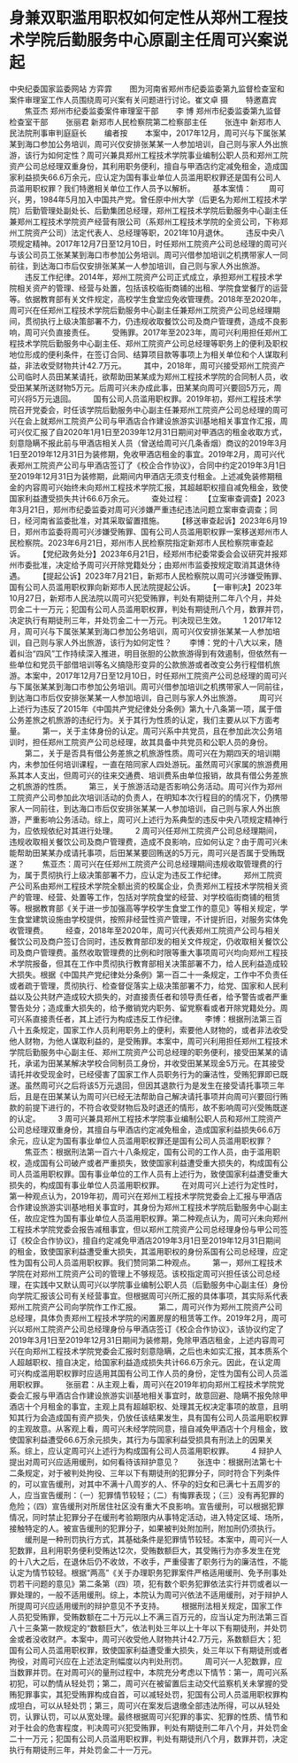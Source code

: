# 身兼双职滥用职权如何定性从郑州工程技术学院后勤服务中心原副主任周可兴案说起

中央纪委国家监委网站 方弈霏
　　图为河南省郑州市纪委监委第九监督检查室和案件审理室工作人员围绕周可兴案有关问题进行讨论。崔文卓 摄
　　特邀嘉宾
　　焦亚杰 郑州市纪委监委案件审理室干部
　　李 博 郑州市纪委监委第九监督检查室干部
　　张丽君 新郑市人民检察院第二检察部主任
　　张连中 新郑市人民法院刑事审判庭庭长
　　编者按
　　本案中，2017年12月，周可兴与下属张某某到海口参加公务培训，周可兴仅安排张某某一人参加培训，自己则与家人外出旅游，该行为如何定性？周可兴兼具郑州工程技术学院事业编制公职人员和郑州工院资产公司总经理双重身份，其利用职务便利，擅自与甲酒店约定减免租金，造成国家利益损失66.6万余元，应认定为国有事业单位人员滥用职权罪还是国有公司人员滥用职权罪？我们特邀相关单位工作人员予以解析。
　　基本案情：
　　周可兴，男，1984年5月加入中国共产党。曾任原中州大学（后更名为郑州工程技术学院）后勤管理处副处长、后勤集团总经理，郑州工程技术学院后勤服务中心副主任兼郑州工程技术学院资产经营有限公司（系郑州工程技术学院的全资公司，下称郑州工院资产公司）法定代表人、总经理等职，2021年10月退休。
　　违反中央八项规定精神。2017年12月7日至12月10日，时任郑州工院资产公司总经理的周可兴与该公司员工张某某到海口市参加公务培训。周可兴借参加培训之机携带家人一同前往，到达海口市后仅安排张某某一人参加培训，自己则与家人外出旅游。
　　违反工作纪律。2014年，郑州工院资产公司正式成立，承担郑州工程技术学院相关资产的管理、经营与处置，包括该校临街商铺的出租、学院食堂餐厅的运营等。依据教育部有关文件规定，高校学生食堂应免收管理费。2018年至2020年，周可兴在任郑州工程技术学院后勤服务中心副主任兼郑州工院资产公司总经理期间，贯彻执行上级决策部署不力，仍违规收取餐饮公司及商户管理费，造成不良影响，周可兴负直接责任。
　　受贿罪。2017年至2023年，周可兴利用担任郑州工程技术学院后勤服务中心副主任、郑州工院资产公司总经理等职务上的便利及职权地位形成的便利条件，在签订合同、结算项目款等事项上为相关单位和个人谋取利益，非法收受财物共计42.7万元。
　　其中，2018年，周可兴接受郑州工院资产公司临时人员田某某请托，欲帮助田某某成为郑州工程技术学院的合同制人员，收受田某某所送财物5万元。后周可兴未办成此事，田某某向周可兴要回5万元，周可兴将5万元退回。
　　国有公司人员滥用职权罪。2019年初，郑州工程技术学院召开党委会，时任该学院后勤服务中心副主任兼郑州工院资产公司总经理的周可兴在会上就郑州工院资产公司与甲酒店合作建设旅游实训基地相关事宜作汇报，周可兴仅汇报了自2020年1月1日至2039年12月31日期间对甲酒店的租金收取方式，刻意隐瞒不报此前与甲酒店相关人员（曾送给周可兴几条香烟）商议的2019年3月1日至2019年12月31日为装修期，免收甲酒店租金的事宜。2019年2月，周可兴代表郑州工院资产公司与甲酒店签订了《校企合作协议》，合同中约定2019年3月1日至2019年12月31日为装修期，此期间内甲酒店无须支付租金。上述减免装修期租金的内容周可兴始终未向郑州工程技术学院汇报，其超越职权擅自减免租金，致使国家利益遭受损失共计66.6万余元。
　　查处过程：
　　【立案审查调查】2023年3月21日，郑州市纪委监委对周可兴涉嫌严重违纪违法问题立案审查调查；同日，经河南省监委批准，对其采取留置措施。
　　【移送审查起诉】2023年6月19日，郑州市监委将周可兴涉嫌受贿罪、国有公司人员滥用职权罪一案移送郑州市人民检察院。2023年6月21日，郑州市人民检察院指定新郑市人民检察院审查起诉。
　　【党纪政务处分】2023年6月21日，经郑州市纪委常委会会议研究并报郑州市委批准，决定给予周可兴开除党籍处分；由郑州市监委按规定取消其退休待遇。
　　【提起公诉】2023年7月21日，新郑市人民检察院以周可兴涉嫌受贿罪、国有公司人员滥用职权罪向新郑市人民法院提起公诉。
　　【一审判决】2023年10月27日，新郑市人民法院以周可兴犯受贿罪，判处有期徒刑二年八个月，并处罚金二十一万元；犯国有公司人员滥用职权罪，判处有期徒刑八个月，数罪并罚，决定执行有期徒刑三年，并处罚金二十一万元。判决现已生效。
　　1 2017年12月，周可兴与下属张某某到海口参加公务培训，周可兴仅安排张某某一人参加培训，自己则与家人外出旅游，该行为如何定性？
　　李博：党的十八大以来，随着纠治“四风”工作持续深入推进，明目张胆的公款旅游得到有效遏制，但依然有一些单位和党员干部借培训等名义搞隐形变异的公款旅游或者改变公务行程借机旅游。本案中，2017年12月7日至12月10日，时任郑州工院资产公司总经理的周可兴与下属张某某到海口市参加公务培训。周可兴借参加培训之机携带家人一同前往，到达海口市后仅安排张某某一人参加培训，自己则与家人外出旅游。
　　周可兴上述行为违反了2015年《中国共产党纪律处分条例》第九十八条第一项，属于借公务差旅之机旅游的违纪行为。关于其行为性质的认定，我们主要从以下方面考量。
　　第一，关于主体身份的认定。周可兴系中共党员，且在参加此次公务培训时，担任郑州工院资产公司总经理，故其具备中共党员和公职人员的身份。
　　第二，关于是否具有借公务差旅之机旅游性质。周可兴在为期四天的培训期内，未参加任何培训课程，一直在陪同家人四处游玩。虽然周可兴家属的旅游费用系其本人支出，但周可兴的往来交通费、培训费系由单位报销，故具有借公务差旅之机旅游的性质。
　　第三，关于旅游活动是否影响公务活动。周可兴作为郑州工院资产公司参加此次培训活动的负责人，在明知本次行程目的的情况下，仍携带家人一同前往，到达海口市后仅安排张某某一人参加培训，自己则与家人外出旅游，严重影响公务活动。综上，周可兴上述行为系典型的违反中央八项规定精神行为，应依规依纪对其进行处理。
　　2 周可兴任郑州工院资产公司总经理期间，违规收取相关餐饮公司及商户管理费，造成不良影响，应如何认定？由于周可兴未能帮助田某某办成请托事项，后田某某要回贿送的5万元，周可兴是否属于受贿既遂？
　　焦亚杰：周可兴在任郑州工院资产公司总经理期间违规收取管理费的行为，属于贯彻执行上级决策部署不力，应认定为违反工作纪律。
　　郑州工院资产公司系由郑州工程技术学院全额出资的校属企业，负责郑州工程技术学院相关资产的管理、经营、处置等工作，包括对学院食堂的经营、对学校临街商铺的租赁等。根据教育部《关于进一步加强高等学校学生食堂工作的意见》等相关规定，学生食堂建筑设施由学校提供，按照非经营性资产管理，不计提折旧，对服务实体免收管理费。
　　经查，2018年至2020年，周可兴代表郑州工院资产公司与相关餐饮公司及商户签订合同时，违反教育部印发的相关文件规定，仍收取相关餐饮公司及商户管理费。虽然收取管理费的比例和时限等重大事项周可兴均向郑州工程技术学院报备，但其在工作中贯彻执行教育部相关决策部署不力，给人民利益造成较大损失。根据《中国共产党纪律处分条例》第一百二十一条规定，工作中不负责任或者疏于管理，贯彻执行、检查督促落实上级决策部署不力，给党、国家和人民利益以及公共财产造成较大损失的，对直接责任者和领导责任者，给予警告或者严重警告处分；造成重大损失的，给予撤销党内职务、留党察看或者开除党籍处分。周可兴系直接责任者，其上述行为构成违反工作纪律。
　　李博：根据刑法第三百八十五条规定，国家工作人员利用职务上的便利，索要他人财物的，或者非法收受他人财物，为他人谋取利益的，是受贿罪。本案中，周可兴利用担任郑州工程技术学院后勤服务中心副主任、郑州工院资产公司总经理的职务便利，接受田某某的请托，承诺为田某某解决学校合同制员工身份，并收受田某某现金5万元。在其接受请托并收受现金时，已经侵害了国家工作人员职务行为的廉洁性，受贿犯罪即已既遂。虽然周可兴之后将该5万元退回，但因其退款行为是发生在接受请托事项三年后，且是在田某某认为周可兴已经无法帮助自己解决请托事项并向周可兴要回行贿款的前提下进行的，不符合收受财物后及时退还的情形，故不影响周可兴受贿既遂的认定。
　　3 周可兴兼具郑州工程技术学院事业编制公职人员和郑州工院资产公司总经理双重身份，其擅自与甲酒店约定减免租金，造成国家利益损失66.6万余元，应认定为国有事业单位人员滥用职权罪还是国有公司人员滥用职权罪？
　　焦亚杰：根据刑法第一百六十八条规定，国有公司的工作人员，由于滥用职权，造成国有公司破产或者严重损失，致使国家利益遭受重大损失的，构成国有公司人员滥用职权罪。国有事业单位的工作人员有上述行为，致使国家利益遭受重大损失的，构成国有事业单位人员滥用职权罪。
　　在对周可兴上述行为定性时，第一种观点认为，2019年初，周可兴在郑州工程技术学院党委会上汇报与甲酒店合作建设旅游实训基地相关事宜时，其身份为郑州工程技术学院后勤服务中心副主任，故应定性为国有事业单位人员滥用职权罪。第二种观点认为，周可兴未向郑州工程技术学院党委会报告减租事宜，但以郑州工院资产公司总经理身份与甲公司签订《校企合作协议》，擅自约定减免甲酒店2019年3月1日至2019年12月31日期间的租金，致使国家利益遭受重大损失，其滥用职权的身份系国有公司总经理，应定性为国有公司人员滥用职权罪。我们赞同第二种观点。
　　第一，郑州工程技术学院在对郑州工院资产公司的管理上不够规范。该校指定周可兴担任该公司总经理，在实践中又默认周可兴以学院事业编制公职人员（后勤服务中心副主任）身份向学院汇报该公司有关经营事宜。但根据周可兴所汇报的具体事项，其实际系代表郑州工院资产公司向学院作工作汇报。
　　第二，周可兴作为郑州工院资产公司总经理，具体负责郑州工程技术学院的闲置房屋的租赁等工作。2019年2月，周可兴以郑州工院资产公司总经理身份与甲酒店签订《校企合作协议》，该协议约定了2019年3月1日至2019年12月31日期间为装修期，免除甲酒店租金，上述内容周可兴在向郑州工程技术学院党委会汇报时刻意隐瞒，之后也未如实汇报，其本质系个人超越职权、擅自决定，给国家利益造成损失共计66.6万余元。因此，在认定周可兴构成滥用职权罪时应适用其国有公司工作人员的身份，定性为国有公司人员滥用职权罪。
　　张丽君：从主观上看，周可兴在2019年初向郑州工程技术学院党委会汇报与甲酒店合作建设旅游实训基地相关事宜时，故意回避、隐瞒不报免除甲酒店十个月租金的事宜，主观上具有超越职权、处理其无权决定事项的故意，且明知其行为会造成国有资产损失，仍放任该结果发生，具有国有公司人员滥用职权罪的主观故意。从客观上看，周可兴未经学院同意，擅自减免甲酒店十个月租金，致使国家利益遭受66.6万余元损失，其行为与国家利益受损具有刑法上的因果关系。综上，应认定周可兴上述行为构成国有公司人员滥用职权罪。
　　4 辩护人提出对周可兴应适用缓刑，如何看待该辩护意见？
　　张连中：根据刑法第七十二条规定，对于被判处拘役、三年以下有期徒刑的犯罪分子，同时符合下列条件的，可以宣告缓刑，对其中不满十八周岁的人、怀孕的妇女和已满七十五周岁的人，应当宣告缓刑：（一）犯罪情节较轻；（二）有悔罪表现；（三）没有再犯罪的危险；（四）宣告缓刑对所居住社区没有重大不良影响。宣告缓刑，可以根据犯罪情况，同时禁止犯罪分子在缓刑考验期限内从事特定活动，进入特定区域、场所，接触特定的人。被宣告缓刑的犯罪分子，如果被判处附加刑，附加刑仍须执行。
　　缓刑是一种刑罚执行方式，其基础条件是犯罪情节较轻。本案中，周可兴一人犯数罪，且利用职务便利受贿达12次，受贿数额巨大，其受贿行为亦多发生在党的十八大之后，在退休后仍不收敛，不收手，严重侵害了职务行为的廉洁性，不能认定为情节较轻。根据“两高”《关于办理职务犯罪案件严格适用缓刑、免予刑事处罚若干问题的意见》第二条第（四）项，犯有数个职务犯罪依法实行并罚或者以一罪处理的，一般不适用缓刑。综上，本院认为周可兴依法不适用缓刑，对于辩护人所提周可兴应适用缓刑的辩护意见不予支持。
　　根据刑法相关规定，国家工作人员犯受贿罪，受贿数额在二十万元以上不满三百万元的，应当认定为刑法第三百八十三条第一款规定的“数额巨大”，依法判处三年以上十年以下有期徒刑，并处罚金或者没收财产。本案中，周可兴收受他人财物共计42.7万元，系数额巨大；犯国有公司人员滥用职权罪，致使国家利益遭受重大损失，处三年以下有期徒刑或者拘役，对周可兴应在上述法定刑幅度以内判处刑罚。
　　周可兴一人犯数罪，应当数罪并罚。在对周可兴的量刑过程中，本院充分考虑以下情节：第一，周可兴系初犯，可以酌情从轻处罚；第二，周可兴在被留置后主动交代监察机关未掌握的受贿犯罪事实，其犯受贿罪构成自首，可以减轻处罚，犯国有公司人员滥用职权罪构成坦白，可以从轻处罚；第三，周可兴在案发后退缴全部违法所得，可以从轻处罚，认罪认罚，可以从宽处理。最终根据周可兴犯罪的事实、犯罪的性质、情节和对于社会的危害程度，判决周可兴犯受贿罪，判处有期徒刑二年八个月，并处罚金二十一万元；犯国有公司人员滥用职权罪，判处有期徒刑八个月，数罪并罚，决定执行有期徒刑三年，并处罚金二十一万元。